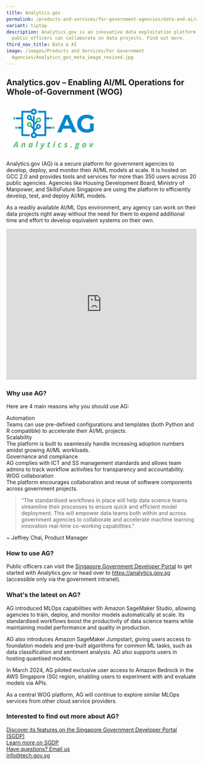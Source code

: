 ```yaml
---
title: Analytics.gov
permalink: /products-and-services/for-government-agencies/data-and-ai/analytics-gov/
variant: tiptap
description: Analytics.gov is an innovative data exploitation platform where
  public officers can collaborate on data projects. Find out more.
third_nav_title: Data & AI
image: /images/Products and Services/For Government
  Agencies/Analytics_gov_meta_image_resized.jpg
---
```

<h2>Analytics.gov – Enabling AI/ML Operations for Whole-of-Government (WOG)</h2>
<p></p>
<div class="isomer-image-wrapper">
<img style="width: 50%;" height="auto" width="100%" alt="Analytics.gov logo" src="/images/Products and Services/For Government Agencies/Analytics_gov_meta_image_resized.jpg">
</div>
<p>Analytics.gov (AG) is a secure platform for government agencies to develop,
deploy, and monitor their AI/ML models at scale. It is hosted on GCC 2.0
and provides tools and services for more than 350 users across 20 public
agencies. Agencies like Housing Development Board, Ministry of Manpower,
and SkillsFuture Singapore are using the platform to efficiently develop,
test, and deploy AI/ML models.</p>
<p>As a readily available AI/ML Ops environment, any agency can work on their
data projects right away without the need for them to expend additional
time and effort to develop equivalent systems on their own.</p>
<p></p>
<div class="iframe-wrapper">
<iframe style="max-width: 100%;" height="400" width="100%" allowfullscreen="true" frameborder="0" src="https://www.youtube.com/embed/I71256PwRU8?si=gEE50cGg6eE1ELrK"></iframe>
</div>
<h3>Why use AG?</h3>
<p>Here are 4 main reasons why you should use AG:</p>
<div class="isomer-card-grid">
<div class="isomer-card">
<div class="isomer-card-body">
<div class="isomer-card-title">Automation</div>
<div class="isomer-card-description">Teams can use pre-defined configurations and templates (both Python and
R compatible) to accelerate their AI/ML projects.</div>
</div>
</div>
<div class="isomer-card">
<div class="isomer-card-body">
<div class="isomer-card-title">Scalability</div>
<div class="isomer-card-description">The platform is built to seamlessly handle increasing adoption numbers
amidst growing AI/ML workloads.</div>
</div>
</div>
</div>
<div class="isomer-card-grid">
<div class="isomer-card">
<div class="isomer-card-body">
<div class="isomer-card-title">Governance and compliance</div>
<div class="isomer-card-description">AG complies with ICT and SS management standards and allows team admins
to track workflow activities for transparency and accountability.</div>
</div>
</div>
<div class="isomer-card">
<div class="isomer-card-body">
<div class="isomer-card-title">WOG collaboration</div>
<div class="isomer-card-description">The platform encourages collaboration and reuse of software components
across government projects.</div>
</div>
</div>
</div>
<p></p>
<blockquote>
<p>“The standardised workflows in place will help data science teams streamline
their processes to ensure quick and efficient model deployment. This will
empower data teams both within and across government agencies to collaborate
and accelerate machine learning innovation real-time co-working capabilities."</p>
</blockquote>
<p>~ Jeffrey Chai, Product Manager</p>
<h3>How to use AG?</h3>
<p>Public officers can visit the <a href="https://www.developer.tech.gov.sg/products/categories/analytics/analytics-gov/getting-started" rel="noopener noreferrer nofollow" target="_blank">Singapore Government Developer Portal</a> to
get started with Analytics.gov or head over to <a href="https://analytics.gov.sg" rel="noopener noreferrer nofollow" target="_blank">https://analytics.gov.sg</a> (accessible
only via the government intranet).</p>
<h3>What's the latest on AG?&nbsp;</h3>
<p>AG introduced MLOps capabilities with Amazon SageMaker Studio, allowing
agencies to train, deploy, and monitor models automatically at scale. Its
standardised workflows boost the productivity of data science teams while
maintaining model performance and quality in production.</p>
<p>AG also introduces Amazon SageMaker Jumpstart, giving users access to
foundation models and pre-built algorithms for common ML tasks, such as
data classification and sentiment analysis. AG also supports users in hosting
quantised models.</p>
<p>In March 2024, AG piloted exclusive user access to Amazon Bedrock in the
AWS Singapore (SG) region, enabling users to experiment with and evaluate
models via APIs.</p>
<p>As a central WOG platform, AG will continue to explore similar MLOps services
from other cloud service providers.</p>
<h3>Interested to find out more about AG?</h3>
<div class="isomer-card-grid"><a rel="noopener noreferrer nofollow" href="https://www.developer.tech.gov.sg/products/categories/analytics/analytics-gov/overview.html" class="isomer-card"><div class="isomer-card-body"><div class="isomer-card-title">Discover its features on the Singapore Government Developer Portal (SGDP)</div><div class="isomer-card-link">Learn more on SGDP</div></div></a>
<a rel="noopener noreferrer nofollow" href="mailto:info@tech.gov.sg" class="isomer-card">
<div class="isomer-card-body">
<div class="isomer-card-title">Have questions? Email us</div>
<div class="isomer-card-link">info@tech.gov.sg</div>
</div>
</a>
</div>
<p></p>
